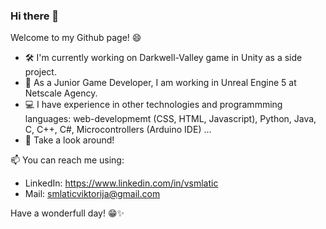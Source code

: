 ### Hi there 👋
Welcome to my Github page! 😄

- 🛠 I'm currently working on Darkwell-Valley game in Unity as a side project.
- 🌱 As a Junior Game Developer, I am working in Unreal Engine 5 at Netscale Agency.
- 💻 I have experience in other technologies and programmming languages: web-developmemt (CSS, HTML, Javascript),
 Python, Java, C, C++, C#, Microcontrollers (Arduino IDE) ...
- 🔎 Take a look around!

📫 You can reach me using:
- LinkedIn: https://www.linkedin.com/in/vsmlatic 
- Mail: smlaticviktorija@gmail.com

Have a wonderfull day! 😁✨
<!--
**ViktorijaSml/ViktorijaSml** is a ✨ _special_ ✨ repository because its `README.md` (this file) appears on your GitHub profile.

Here are some ideas to get you started:

- 🔭 I’m currently working on ...
- 🌱 I’m currently learning ...
- 👯 I’m looking to collaborate on ...
- 🤔 I’m looking for help with ...
- 💬 Ask me about ...
- 📫 How to reach me: ...
- 😄 Pronouns: ...
- ⚡ Fun fact: ...
-->
